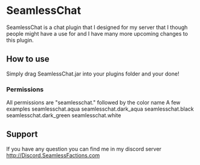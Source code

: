 # SeamlessChat
SeamlessChat is a chat plugin that I designed for my server that I though people might have a use for and I have many more upcoming changes to this plugin.
## How to use
Simply drag SeamlessChat.jar into your plugins folder and your done!
### Permissions
All permissions are "seamlesschat." followed by the color name
A few examples
seamlesschat.aqua
seamlesschat.dark_aqua
seamlesschat.black
seamlesschat.dark_green
seamlesschat.white
## Support
If you have any question you can find me in my discord server http://Discord.SeamlessFactions.com
